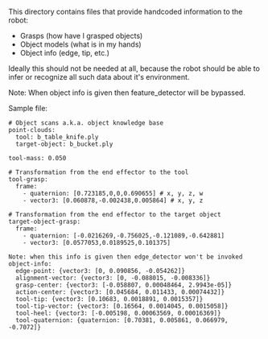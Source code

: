This directory contains files that provide handcoded information to the robot:

* Grasps (how have I grasped objects)
* Object models (what is in my hands)
* Object info (edge, tip, etc.)

Ideally this should not be needed at all, because the robot should be able
to infer or recognize all such data about it's environment.

Note:
When object info is given then feature_detector will be bypassed.


Sample file:

```
# Object scans a.k.a. object knowledge base
point-clouds:
  tool: b_table_knife.ply
  target-object: b_bucket.ply

tool-mass: 0.050

# Transformation from the end effector to the tool
tool-grasp: 
  frame:
    - quaternion: [0.723185,0,0,0.690655] # x, y, z, w
    - vector3: [0.060878,-0.002438,0.005864] # x, y, z

# Transformation from the end effector to the target object
target-object-grasp:
  frame: 
    - quaternion: [-0.0216269,-0.756025,-0.121089,-0.642881]
    - vector3: [0.0577053,0.0189525,0.101375]

Note: when this info is given then edge_detector won't be invoked
object-info:
  edge-point: {vector3: [0, 0.090856, -0.054262]}
  alignment-vector: {vector3: [0, -0.088015, -0.008336]}
  grasp-center: {vector3: [-0.058807, 0.00048464, 2.9943e-05]}
  action-center: {vector3: [0.045684, 0.011433, 0.00074432]}
  tool-tip: {vector3: [0.10683, 0.0018891, 0.0015357]}
  tool-tip-vector: {vector3: [0.16564, 0.0014045, 0.0015058]}
  tool-heel: {vector3: [-0.005198, 0.00063569, 0.00016369]}
  tool-quaternion: {quaternion: [0.70381, 0.005861, 0.066979, -0.7072]}
```